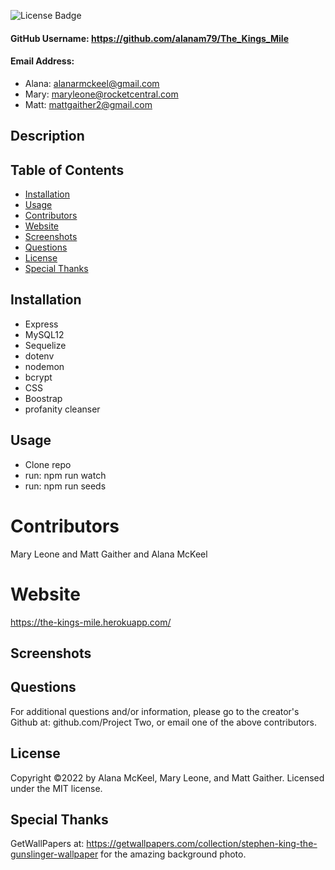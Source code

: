 
  ![License Badge](https://img.shields.io/badge/License-MIT-green.svg)

  #### GitHub Username: https://github.com/alanam79/The_Kings_Mile

  #### Email Address: 
  * Alana: alanarmckeel@gmail.com
  * Mary: maryleone@rocketcentral.com
  * Matt: mattgaither2@gmail.com

  ## Description

  ## Table of Contents
  * [Installation](#installation)
  * [Usage](#usage)
  * [Contributors](#contributors)
  * [Website](#website)
  * [Screenshots](#screenshots)
  * [Questions](#questions)
  * [License](#license)
  * [Special Thanks](#special-thanks)

  ## Installation
  * Express
  * MySQL12
  * Sequelize
  * dotenv
  * nodemon
  * bcrypt
  * CSS
  * Boostrap
  * profanity cleanser

  ## Usage
  * Clone repo
  * run: npm run watch
  * run: npm run seeds

  # Contributors
  Mary Leone and Matt Gaither and Alana McKeel

  # Website
  https://the-kings-mile.herokuapp.com/

  ## Screenshots

  ## Questions
  For additional questions and/or information, please go to the creator's Github at: github.com/Project Two, or email one of the above contributors.

  ## License
  Copyright &copy;2022 by Alana McKeel, Mary Leone, and Matt Gaither.
  Licensed under the MIT license.

  ## Special Thanks
  GetWallPapers at: https://getwallpapers.com/collection/stephen-king-the-gunslinger-wallpaper for the amazing background photo.
